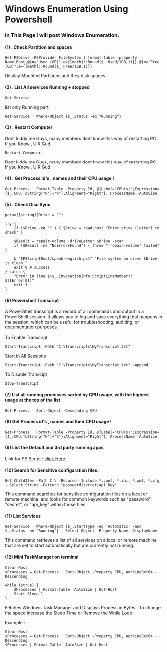 # Windows Enumeration Using Powershell
### In This Page i will post Windows Enumeration. 

#### (1) . Check Partition and spaces 

```
Get-PSDrive -PSProvider FileSystem | format-table -property Name,Root,@{n="Used (GB)";e={[math]::Round($_.Used/1GB,1)}},@{n="Free (GB)";e={[math]::Round($_.Free/1GB,1)}}
```

Display Mounted Partitions and they disk spaces 

#### (2) . List All services Running + stopped

```
Get-Service
```

list only Running part 

```
Get-Service | Where-Object {$_.Status -eq "Running"}
```

#### (3) . Restart Computer
Dont kiddy me Guys, many members dont know this way of restarting PC . If you Know , U R Gud
```
Restart-Computer
```
Dont kiddy me Guys, many members dont know this way of restarting PC . If you Know , U R Gud


#### (4) . Get Process id's , names and their CPU usage !

```
Get-Process | Format-Table -Property Id, @{Label="CPU(s)";Expression={$_.CPU.ToString("N")+"%"};Alignment="Right"}, ProcessName -AutoSize
```

#### (5) . Check Disc Sync 

```
param([string]$Drive = "")

try {
	if ($Drive -eq "" ) { $Drive = read-host "Enter drive (letter) to check" }

	$Result = repair-volume -driveLetter $Drive -scan
	if ($Result -ne "NoErrorsFound") { throw "'repair-volume' failed" }

	& "$PSScriptRoot/speak-english.ps1" "File system on drive $Drive is clean."
	exit 0 # success
} catch {
	"Error in line $($_.InvocationInfo.ScriptLineNumber): $($Error[0])"
	exit 1
}

```

#### (6) Powershell Transcript

A PowerShell transcript is a record of all commands and output in a PowerShell session. It allows you to log and save everything that happens in the session, which can be useful for troubleshooting, auditing, or documentation purposes.
<br>
<br>
To Enable Transcript

```
Start-Transcript -Path "C:\Transcripts\MyTranscript.txt"
```

Start in All Sessions

```
Start-Transcript -Path "C:\Transcripts\MyTranscript.txt" -Append
```

To Disable Transcipt

`Stop-Transcript`

#### (7) List all running processes sorted by CPU usage, with the highest usage at the top of the list

```
Get-Process | Sort-Object -Descending CPU
```

#### (8)  Get Process id's , names and their CPU usage !

```
Get-Process | Format-Table -Property Id, @{Label="CPU(s)";Expression={$_.CPU.ToString("N")+"%"};Alignment="Right"}, ProcessName -AutoSize
```
#### (9) List the Default and 3rd party running apps 

Link for PS Script : <a href="https://github.com/Whitecat18/Ps-script-for-Hackers-and-Pentesters/blob/main/scripts/list_process.ps1" > click Here </a>

#### (10) Search for Sensitive configaration files .

```
Get-ChildItem -Path C:\ -Recurse -Include *.conf, *.ini, *.xml, *.cfg | Select-String -Pattern "password|secret|api_key"
```
This command searches for sensitive configuration files on a local or remote machine, and looks for common keywords such as "password", "secret", or "api_key" within those files.

#### (11) List Services 

```
Get-Service | Where-Object {$_.StartType -eq 'Automatic' -and $_.Status -ne 'Running'} | Select-Object -Property Name, DisplayName
```

This command retrieves a list of all services on a local or remote machine that are set to start automatically but are currently not running.

#### (12) Mini TaskManager on terminal 

```
Clear-Host
$Processes = Get-Process | Sort-Object -Property CPU, WorkingSet64 -Descending

while ($true) {
    $Processes | Format-Table -AutoSize | Out-Host
    Start-Sleep 1
}
```
Fetches Windows Task Manager and Displays Process in Bytes . To change the speed increase the Sleep Time or Remove the While Loop . 

Example : 

```
Clear-Host
$Processes = Get-Process | Sort-Object -Property CPU, WorkingSet64 -Descending
$Processes | Format-Table -AutoSize | Out-Host
```

